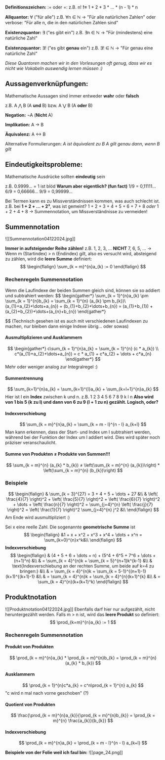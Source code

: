 **Definitionszeichen:** 
:= oder =:
z.B. n! **!=** 1 \* 2 \* 3 \* ... \* (n - 1) \* n

**Allquantor:** ∀ ("für alle")
z.B. ∀n ∈ ℕ 
-> "Für alle natürlichen Zahlen" oder verbose: "Für alle n, die in den natürlichen Zahlen sind"

**Existenzquantor:** ∃ ("es gibt ein")
z.B. ∃n ∈ ℕ 
-> "Für (mindestens) eine natürliche Zahl" 

**Existenzquantor:** ∃! ("es gibt **genau** ein")
z.B. ∃! ∈ ℕ
-> "Für genau eine natürliche Zahl" 

*Diese Quantoren machen wir in den Vorlesungen oft genug, dass wir es nicht wie Vokabeln auswendig lernen müssen :)*
## Aussagenverknüpfungen:
Mathematische Aussagen sind immer entweder **wahr** oder **falsch**

z.B. A ⋀ B (A **und** B) bzw. A ⋁ B (A **oder** B)

**Negation:** 
¬A (**Nicht** A)

**Implikation:** 
A -> B

**Äquivalenz:**
A <-> B

Alternative Formulierungen:
*A ist äquivalent zu B
A gilt genau dann, wenn B gilt*
## Eindeutigkeitsprobleme:
Mathematische Ausdrücke sollten **eindeutig** sein

z.B. 0.9999... = 1 ist blöd
**Warum aber eigentlich? (fun fact)**
1/9 = 0,11111...
6/9 = 0,66666...
9/9 = 0,99999...

Bei Termen kann es zu Missverständnissen kommen, was auch schlecht ist. 
z.B. bei **1 + 2 + ... + 2³**, was ist gemeint?
1 + 2 + 3 + 4 + 5 + 6 + 7 + 8 *oder* 1 + 2 + 4 + 8
-> Summennotation, um Missverständnisse zu vermeiden!

## Summennotation
![[Summennotation04122024.jpg]]

**Immer in aufsteigender Reihe zählen!** 
z.B. 1, 2, 3, ...
**NICHT** 7, 6, 5, ...
-> Wenn m (Startindex) > n (Endindex) gilt, also es versucht wird, absteigend zu zählen, wird die **leere Summe** definiert:
$$
\begin{flalign}
\sum_{k = m}^{n}a_{k} := 0
\end{flalign}
$$
### Rechenregeln Summennotation
Wenn die Laufindexe der beiden Summen gleich sind, können sie so addiert und subtrahiert werden:
$$
\begin{gather*}
\sum_{k = 1}^{n}a_{k} \pm \sum_{k = 1}^{n}b_{k} = \sum_{k = 1}^{n} (a_{k} \pm b_{k})\\
(a_{1}+a_{2}+\dots+a_{n}) + (b_{1}+b_{2}+\dots+b_{n}) = (a_{1}+b_{1}) + (a_{2}+b_{2})+\dots+(a_{n}+b_{n})
\end{gather*}

$$
(Technisch gesehen ist es auch mit verschiedenen Laufindexen zu machen, nur bleiben dann einige Indexe übrig... oder sowas)
#### Ausmultiplizieren und Ausklammern
$$
\begin{gather*}
c\sum_{k = 1}^{n}a_{k} = \sum_{k = 1}^{n} (c * a_{k}) \\
c*(a_{1}+a_{2}+\dots+a_{n}) = c * a_{1} + c*a_{2} + \dots + c*a_{n} 
\end{gather*}
$$
Mehr oder weniger analog zur Integralregel :)
#### Summentrennung
$$
\sum_{k=1}^{n}a_{k} = \sum_{k=1}^{l}a_{k} + \sum_{k=l+1}^{n}a_{k}
$$
Hier ist l ein **Index** zwischen k und n. z.B.
1 2 3 4 5 6 7 8 9 
k              l        n
**Also wird von 1 bis 5 (k zu l) und dann von 6 zu 9 (l + 1 zu n) gezählt. Logisch, oder?**
#### Indexverschiebung
$$
\sum_{k = m}^{n}a_{k} = \sum_{k = m - l}^{n - l} a_{k+l}
$$
Man kann erkennen, dass der Start- und Index um l subtrahiert werden, während bei der Funktion der Index um l addiert wird. Dies wird später noch präziser veranschaulicht.
#### Summe von Produkten ≠ Produkte von Summen!!!
$$
\sum_{k = m}^{n} (a_{k} * b_{k}) ≠ \left(\sum_{k = m}^{n} (a_{k})\right) * \left(\sum_{k = m}^{n} (b_{k})\right)
$$
### Beispiele
$$
\begin{flalign}
& \sum_{k = 3}^{27} = 3 + 4 + 5 + \dots + 27 &\\
& \left( \frac{4}{7} \right)^2 + \left( \frac{5}{7} \right)^2 + \left( \frac{6}{7} \right)^2 + \dots + \left( \frac{n}{7} \right)^2 = \sum_{j=4}^{n} \left( \frac{j}{7} \right)^2 = \left( \frac{1}{7} \right)^2 \sum_{j=4}^{n} j^2 &\\ 
\end{flalign}
$$
Am Ende wird ausmultipliziert :)

Sei x eine reelle Zahl. Die sogenannte **geometrische Summe** ist
$$
\begin{flalign}
&1 + x + x^2 + x^3 + x^4 + \dots + x^n = \sum_{k=0}^{n}x^k&\\
\end{flalign}
$$
**Indexverschiebung**
$$
\begin{flalign}
& (4 + 5 + 6 + \dots + n) + (5^4 + 6^5 + 7^6 + \dots + (n+1)^n) &\\
& = \sum_{k = 4}^{n}k + \sum_{k = 5}^{n+1}k^{k-1} &\\
& \text{Indexverschiebung an der rechten Summe, um beide auf k=4 zu bringen:} &\\
& = \sum_{k = 4}^{n}k + \sum_{k = 5-1}^{(n+1)-1}(k+1)^{(k+1)-1} &\\
& = \sum_{k = 4}^{n}k + \sum_{k = 4}^{n}(k+1)^{k} &\\
& = \sum_{k = 4}^{n}(k+(k+1)^k)
\end{flalign}
$$
## Produktnotation
![[Produktnotation04122024.jpg]]
Ebenfalls darf hier nur aufgezählt, nicht heruntergezählt werden. 
Falls m > n ist, wird das **leere Produkt** so definiert:
$$
\prod_{k=m}^{n}a_{k} := 1
$$
### Rechenregeln Summennotation
#### Produkt von Produkten
$$
\prod_{k = m}^{n}a_{k} * \prod_{k = m}^{n}b_{k} = \prod_{k = m}^{n} (a_{k} * b_{k})
$$
#### Ausklammern
$$
\prod_{k = 1}^{n}c*a_{k} = c^n\prod_{k = 1}^{n} a_{k}
$$
"c wird n mal nach vorne geschoben" (?)
#### Quotient von Produkten
$$
\frac{\prod_{k = m}^{n}a_{k}}{\prod_{k = m}^{n}b_{k}}   = \prod_{k = m}^{n} \frac{a_{k}}{b_{k}}
$$
#### Indexverschiebung
$$
\prod_{k = m}^{n}a_{k} = \prod_{k = m - l}^{n - l} a_{k+l} 
$$

**Beispiele von der Folie weil ich faul bin:**
![[page_24.png]]
